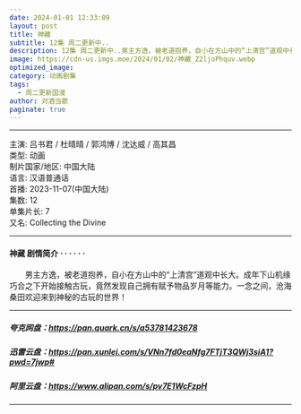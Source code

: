 ```yaml
---
date: 2024-01-01 12:33:09
layout: post
title: 神藏
subtitle: 12集 周二更新中..
description: 12集 周二更新中..男主方逸，被老道抱养，自小在方山中的“上清宫”道观中长大。成年下山机缘巧合之下开始接触古玩，竟然发现自己拥有赋予物品岁月等能力。一念之间，沧海桑田欢迎来到神秘的古玩的世界！...
image: https://cdn-us.imgs.moe/2024/01/02/神藏_Z2ljoPhquv.webp
optimized_image: 
category: 动画剧集
tags:
  - 周二更新国漫
author: 对酒当歌
paginate: true
---
```


---

主演: 吕书君 / 杜晴晴 / 郭鸿博 / 沈达威 / 高其昌  
类型: 动画  
制片国家/地区: 中国大陆  
语言: 汉语普通话  
首播: 2023-11-07(中国大陆)  
集数: 12  
单集片长: 7  
又名: Collecting the Divine  

---

#### 神藏 剧情简介 · · · · · ·

　　男主方逸，被老道抱养，自小在方山中的“上清宫”道观中长大。成年下山机缘巧合之下开始接触古玩，竟然发现自己拥有赋予物品岁月等能力。一念之间，沧海桑田欢迎来到神秘的古玩的世界！

---

##### 夸克网盘：<https://pan.quark.cn/s/a53781423678>

##### 迅雷云盘：<https://pan.xunlei.com/s/VNn7fd0eaNfg7FTjT3QWj3siA1?pwd=7jwp#>

##### 阿里云盘：<https://www.alipan.com/s/pv7E1WcFzpH>

---
